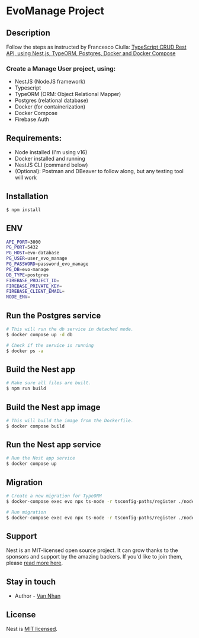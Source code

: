 # EvoManage Project

## Description

Follow the steps as instructed by Francesco Ciulla: [TypeScript CRUD Rest API, using Nest.js, TypeORM, Postgres, Docker and Docker Compose](https://dev.to/francescoxx/typescript-crud-rest-api-using-nestjs-typeorm-postgres-docker-and-docker-compose-33al)

### Create a Manage User project, using:
- NestJS (NodeJS framework)
- Typescript
- TypeORM (ORM: Object Relational Mapper)
- Postgres (relational database)
- Docker (for containerization)
- Docker Compose
- Firebase Auth

## Requirements:
- Node installed (I'm using v16)
- Docker installed and running
- NestJS CLI (command below)
- (Optional): Postman and DBeaver to follow along, but any testing tool will work

## Installation

```bash
$ npm install
```

## ENV

```bash
API_PORT=3000
PG_PORT=5432
PG_HOST=evo-database
PG_USER=user_evo_manage
PG_PASSWORD=password_evo_manage
PG_DB=evo-manage
DB_TYPE=postgres
FIREBASE_PROJECT_ID=
FIREBASE_PRIVATE_KEY=
FIREBASE_CLIENT_EMAIL=
NODE_ENV=
```

## Run the Postgres service

```bash
# This will run the db service in detached mode.
$ docker compose up -d db

# Check if the service is running
$ docker ps -a
```

## Build the Nest app

```bash
# Make sure all files are built.
$ npm run build
```

## Build the Nest app image

```bash
# This will build the image from the Dockerfile.
$ docker compose build
```

## Run the Nest app service

```bash
# Run the Nest app service
$ docker compose up
```

## Migration

```bash
# Create a new migration for TypeORM
$ docker-compose exec evo npx ts-node -r tsconfig-paths/register ./node_modules/typeorm/cli.js migration:generate src/db/migration/AddUsersAndOrganizationTable -d src/db/ormconfig.ts

# Run migration
$ docker-compose exec evo npx ts-node -r tsconfig-paths/register ./node_modules/typeorm/cli.js migration:run -d src/db/ormconfig.ts
```

## Support

Nest is an MIT-licensed open source project. It can grow thanks to the sponsors and support by the amazing backers. If you'd like to join them, please [read more here](https://docs.nestjs.com/support).

## Stay in touch

- Author - [Van Nhan](https://nhanhovan.github.io/NhanHoVan/)

## License

Nest is [MIT licensed](LICENSE).
